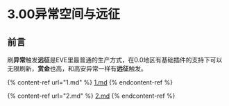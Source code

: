 # 3.00异常空间与远征

## 前言

刷**异常**触发**远征**是EVE里最普通的生产方式，在0.0地区有基础插件的支持下可以无限刷新，**赏金**也高，和高安异常一样有**远征**触发。



{% content-ref url="1.md" %}
[1.md](1.md)
{% endcontent-ref %}

{% content-ref url="2.md" %}
[2.md](2.md)
{% endcontent-ref %}

